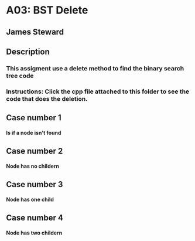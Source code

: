 # A03: BST Delete

## James Steward

## Description 

### This assigment use a delete method to find the binary search tree code


### Instructions: Click the cpp file attached to this folder to see the code that does the deletion.


## Case number 1
#### Is if a node isn't found
## Case number 2
#### Node has no childern 
## Case number 3 
#### Node has one child
## Case number 4
#### Node has two childern
